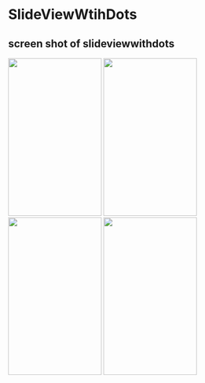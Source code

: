 # SlideViewWtihDots
## screen shot of slideviewwithdots

<img src="https://user-images.githubusercontent.com/36994388/37243224-45c9b5e6-24a0-11e8-89f1-edb84083e85a.png" width="190" height="320">     <img src="(https://user-images.githubusercontent.com/36994388/37243230-50e7c31e-24a0-11e8-989a-3c16aa290c19.png" width="190" height="320">   <img src="https://user-images.githubusercontent.com/36994388/37243183-acceab62-249f-11e8-9831-ee6ed61e106b.png" width="190" height="320">   <img src="https://user-images.githubusercontent.com/36994388/37243209-1a451884-24a0-11e8-87c5-78705a025e25.png" width="190" height="320">

